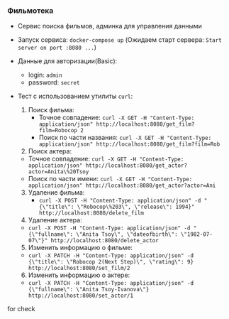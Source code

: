### Фильмотека

- Сервис поиска фильмов, админка для управления данными

- Запуск сервиса: `docker-compose up` (Ожидаем старт сервера: `Start server on port :8080 ...`)

- Данные для авторизации(Basic):

  - login: `admin`
  - password: `secret`

- Тест с использованием утилиты `curl`:
  1. Поиск фильма:
     - Точное совпадение: `curl -X GET -H "Content-Type: application/json" http://localhost:8080/get_film?film=Robocop 2`
     - Поиск по части названия: `curl -X GET -H "Content-Type: application/json" http://localhost:8080/get_film?film=Rob`
  2. Поиск актера:
  - Точное совпадение: `curl -X GET -H "Content-Type: application/json" http://localhost:8080/get_actor?actor=Anita\%20Tsoy`
  - Поиск по части имени: `curl -X GET -H "Content-Type: application/json" http://localhost:8080/get_actor?actor=Ani`
  3. Удаление фильма:
     - `curl -X POST -H "Content-Type: application/json" -d "{\"title\": \"Robocop\%203\", \"release\": 1994}" http://localhost:8080/delete_film`
  4. Удаление актера:
  - `curl -X POST -H "Content-Type: application/json" -d "{\"fullname\": \"Anita Tsoy\", \"dateofbirth\": \"1982-07-07\"}" http://localhost:8080/delete_actor`
  5. Изменить информацию о фильме:
  - `curl -X PATCH -H "Content-Type: application/json" -d {\"title\": \"Robocop 2(Next Step)\", \"rating\": 9} http://localhost:8080/set_film/2`
  6. Изменить информацию о актере:
  - `curl -X PATCH -H "Content-Type: application/json" -d {\"fullname\": \"Anita Tsoy-Ivanova\"} http://localhost:8080/set_actor/1`

for check
